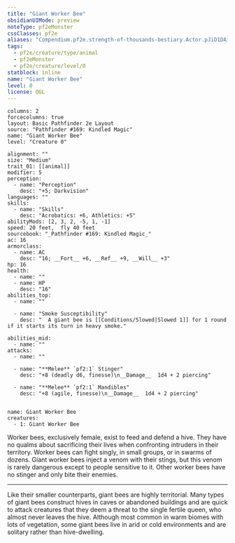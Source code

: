 ```yaml
---
title: "Giant Worker Bee"
obsidianUIMode: preview
noteType: pf2eMonster
cssClasses: pf2e
aliases: "Compendium.pf2e.strength-of-thousands-bestiary.Actor.pJiD1DAiCFdVvnys" 
tags:
  - pf2e/creature/type/animal
  - pf2eMonster
  - pf2e/creature/level/0
statblock: inline
name: "Giant Worker Bee"
level: 0
license: OGL
---
```


```statblock
columns: 2
forcecolumns: true
layout: Basic Pathfinder 2e Layout
source: "Pathfinder #169: Kindled Magic"
name: "Giant Worker Bee"
level: "Creature 0"

alignment: ""
size: "Medium"
trait_01: [[animal]]
modifier: 5
perception:
  - name: "Perception"
    desc: "+5; Darkvision"
languages: ""
skills:
  - name: "Skills"
    desc: "Acrobatics: +6, Athletics: +5"
abilityMods: [2, 3, 2, -5, 1, -1]
speed: 20 feet,  fly 40 feet
sourcebook: "_Pathfinder #169: Kindled Magic_"
ac: 16
armorclass:
  - name: AC
    desc: "16; __Fort__ +6, __Ref__ +9, __Will__ +3"
hp: 16
health:
  - name: ""
  - name: HP
    desc: "16"
abilities_top:
  - name: ""

  - name: "Smoke Susceptibility"
    desc: "  A giant bee is [[Conditions/Slowed|Slowed 1]] for 1 round if it starts its turn in heavy smoke."

abilities_mid:
  - name: ""
attacks:
  - name: ""

  - name: "**Melee** `pf2:1` Stinger"
    desc: "+8 (deadly d6, finesse)\n__Damage__  1d4 + 2 piercing"

  - name: "**Melee** `pf2:1` Mandibles"
    desc: "+8 (agile, finesse)\n__Damage__  1d4 + 2 piercing"
 
```

```encounter-table
name: Giant Worker Bee
creatures:
  - 1: Giant Worker Bee
```



Worker bees, exclusively female, exist to feed and defend a hive. They have no qualms about sacrificing their lives when confronting intruders in their territory. Worker bees can fight singly, in small groups, or in swarms of dozens. Giant worker bees inject a venom with their stings, but this venom is rarely dangerous except to people sensitive to it. Other worker bees have no stinger and only bite their enemies.

* * *

Like their smaller counterparts, giant bees are highly territorial. Many types of giant bees construct hives in caves or abandoned buildings and are quick to attack creatures that they deem a threat to the single fertile queen, who almost never leaves the hive. Although most common in warm biomes with lots of vegetation, some giant bees live in arid or cold environments and are solitary rather than hive-dwelling.

